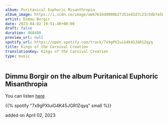 ```yaml
---
album: Puritanical Euphoric Misanthropia
album_image: https://i.scdn.co/image/ab67616d0000b27351e41d7c23c5db7a50495816
artist: Dimmu Borgir
date: 2023-04-02 19:51:40+00:00
draft: false
duration: 468480
preview_url: null
spotify_url: https://open.spotify.com/track/7x9gPXIuiG4K45JGR1Zqyq
title: Kings of the Carnival Creation
translationKey: Kings of the Carnival Creation
type: music
---
```


## Dimmu Borgir on the album Puritanical Euphoric Misanthropia

You can listen [here](https://open.spotify.com/track/7x9gPXIuiG4K45JGR1Zqyq)

{{% spotify "7x9gPXIuiG4K45JGR1Zqyq" small %}}

added on April 02, 2023